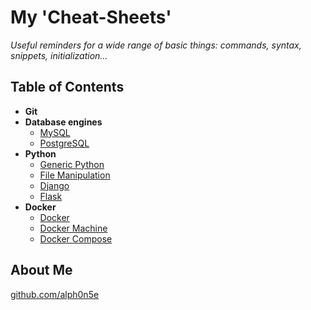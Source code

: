 # My 'Cheat-Sheets'
_Useful reminders for a wide range of basic things: commands, syntax, snippets, initialization..._

## Table of Contents
- __Git__
- __Database engines__
  - [MySQL](#)
  - [PostgreSQL](#)
- __Python__
  - [Generic Python](#)
  - [File Manipulation](#)
  - [Django](#)
  - [Flask](#)
- __Docker__
  - [Docker](#)
  - [Docker Machine](#)
  - [Docker Compose](#)

## About Me
[github.com/alph0n5e](https://github.com/alph0n5e)

